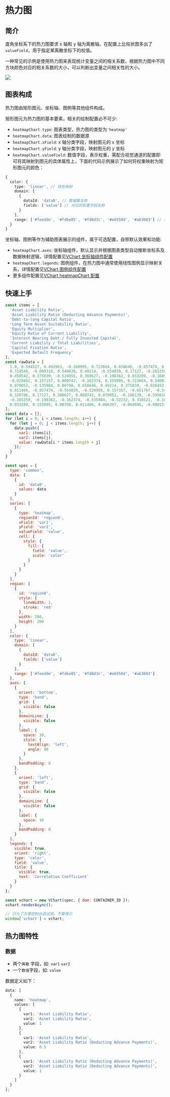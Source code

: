 # 热力图

## 简介

直角坐标系下的热力图要求 x 轴和 y 轴为离散轴，在配置上比柱状图多出了 `valueField`，用于指定某离散坐标下的权值。

一种常见的示例是使用热力图来表现统计变量之间的相关系数，根据热力图中不同方块颜色对应的相关系数的大小，可以判断出变量之间相关性的大小。

![](https://temp.domain/obj/bit-cloud/45df54929d214e7453e228f30.png)

## 图表构成

热力图由矩形图元、坐标轴、图例等其他组件构成。

矩形图元为热力图的基本要素，相关的绘制配置必不可少:

- `heatmapChart.type`: 图表类型，热力图的类型为`'heatmap'`
- `heatmapChart.data`: 图表绘制的数据源
- `heatmapChart.xField`: x 轴分类字段，映射图元的 x 坐标
- `heatmapChart.yField`: y 轴分类字段，映射图元的 y 坐标
- `heatmapChart.valueField`: 数值字段，表示权重，需配合视觉通道的配置即可将其映射到图元的具体属性上，下面的代码示例展示了如何将权重映射为矩形图元的颜色：

```ts
{
  color: {
    type: 'linear', // 线性映射
    domain: [
      {
        dataId: 'data0', // 数据集名称
        fields: ['value'] // 对应的权重字段名称
      }
    ],
    range: ['#feedde', '#fdbe85', '#fd8d3c', '#e6550d', '#a63603'] // 映射结果
  }
}
```

坐标轴、图例等作为辅助图表展示的组件，属于可选配置，自带默认效果和功能:

- `heatmapChart.axes`: 坐标轴组件，默认显示并根据图表类型自动推断坐标系及数据映射逻辑，详情配置见[VChart 坐标轴组件配置](../../option/heatmapChart#axes)
- `heatmapChart.legends`: 图例组件，在热力图中通常使用线性图例显示映射关系，详情配置见[VChart 图例组件配置](../../option/heatmapChart#legends)
- 更多组件配置见[VChart heatmapChart 配置](../../option/heatmapChart)

## 快速上手

```javascript livedemo
const items = [
  'Asset Liability Ratio',
  'Asset Liability Ratio (Deducting Advance Payments)',
  'Debt-to-long Capital Ratio',
  'Long Term Asset Suitability Ratio',
  'Equity Multiplier',
  'Equity Ratio of Current Liability',
  'Interest Bearing Debt / Fully Invested Capital',
  'Current Liability / Total Liabilities',
  'Capital Fixation Ratio',
  'Expected Default Frequency'
];
const rawData = [
  1.0, 0.594527, 0.492963, -0.160995, 0.723664, 0.658646, -0.857474, 0.320706, -0.284634, -0.091423, 0.594527, 1.0,
  0.724546, -0.099318, 0.540639, 0.49214, -0.554039, 0.17127, -0.265259, 0.068577, 0.492963, 0.724546, 1.0, -0.091338,
  0.450542, 0.375839, -0.524955, 0.300627, -0.198362, 0.033209, -0.160995, -0.099318, -0.091338, 1.0, -0.049872,
  -0.028452, 0.157157, 0.009742, -0.162374, 0.155095, 0.723664, 0.540639, 0.450542, -0.049872, 1.0, 0.951933, -0.651767,
  0.079052, -0.535984, 0.00798, 0.658646, 0.49214, 0.375839, -0.028452, 0.951933, 1.0, -0.543147, -0.106139, -0.52232,
  0.011466, -0.857474, -0.554039, -0.524955, 0.157157, -0.651767, -0.543147, 1.0, -0.595016, 0.310521, 0.066397,
  0.320706, 0.17127, 0.300627, 0.009742, 0.079052, -0.106139, -0.595016, 1.0, -0.105199, -0.064886, -0.284634,
  -0.265259, -0.198362, -0.162374, -0.535984, -0.52232, 0.310521, -0.105199, 1.0, -0.080153, -0.091423, 0.068577,
  0.033209, 0.155095, 0.00798, 0.011466, 0.066397, -0.064886, -0.080153, 1.0
];
const data = [];
for (let i = 0; i < items.length; i++) {
  for (let j = 0; j < items.length; j++) {
    data.push({
      var1: items[i],
      var2: items[j],
      value: rawData[i * items.length + j]
    });
  }
}

const spec = {
  type: 'common',
  data: [
    {
      id: 'data0',
      values: data
    }
  ],
  series: [
    {
      type: 'heatmap',
      regionId: 'region0',
      xField: 'var1',
      yField: 'var2',
      valueField: 'value',
      cell: {
        style: {
          fill: {
            field: 'value',
            scale: 'color'
          }
        }
      }
    }
  ],
  region: [
    {
      id: 'region0',
      style: {
        lineWidth: 1,
        stroke: 'red'
      },
      width: 200,
      height: 200
    }
  ],
  color: {
    type: 'linear',
    domain: [
      {
        dataId: 'data0',
        fields: ['value']
      }
    ],
    range: ['#feedde', '#fdbe85', '#fd8d3c', '#e6550d', '#a63603']
  },
  axes: [
    {
      orient: 'bottom',
      type: 'band',
      grid: {
        visible: false
      },
      domainLine: {
        visible: false
      },
      label: {
        space: 10,
        style: {
          textAlign: 'left',
          angle: 90
        }
      },
      bandPadding: 0
    },
    {
      orient: 'left',
      type: 'band',
      grid: {
        visible: false
      },
      domainLine: {
        visible: false
      },
      label: {
        space: 10
      },
      bandPadding: 0
    }
  ],
  legends: {
    visible: true,
    orient: 'right',
    type: 'color',
    field: 'value',
    title: {
      visible: true,
      text: `Correlation Coefficient`
    }
  }
};

const vchart = new VChart(spec, { dom: CONTAINER_ID });
vchart.renderAsync();

// 只为了方便控制台调试用，不要拷贝
window['vchart'] = vchart;
```

## 热力图特性

### 数据

- 两个`离散` 字段，如: `var1` `var2`
- 一个`数值`字段，如: `value`

数据定义如下：

```ts
data: [
  {
    name: 'heatmap',
    values: [
      {
        var1: 'Asset Liability Ratio',
        var2: 'Asset Liability Ratio',
        value: 1
      },
      {
        var1: 'Asset Liability Ratio',
        var2: 'Asset Liability Ratio (Deducting Advance Payments)',
        value: 0.5
      },
      {
        var1: 'Asset Liability Ratio (Deducting Advance Payments)',
        var2: 'Asset Liability Ratio (Deducting Advance Payments)',
        value: 1
      }
    ]
  }
];
```
